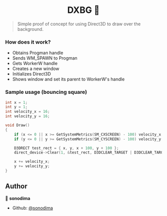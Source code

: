 <h1 align="center">DXBG 🌃</h1>
<p>
</p>

> Simple proof of concept for using Direct3D to draw over the background.

### How does it work?

* Obtains Progman handle
* Sends WM_SPAWN to Progman
* Gets WorkerW handle
* Creates a new window
* Initializes Direct3D
* Shows window and set its parent to WorkerW's handle
  
### Sample usage (bouncing square)

```cpp
int x = 1;
int y = 1;
int velocity_x = 16;
int velocity_y = 16;

void Draw()
{
	if (x <= 0 || x >= GetSystemMetrics(SM_CXSCREEN) - 100) velocity_x *= -1;
	if (y <= 0 || y >= GetSystemMetrics(SM_CYSCREEN) - 100) velocity_y *= -1;

	D3DRECT test_rect = { x, y, x + 100, y + 100 };
	direct_device->Clear(1, &test_rect, D3DCLEAR_TARGET | D3DCLEAR_TARGET, D3DCOLOR_ARGB(255, 255, 255, 255), 0, 0);

	x += velocity_x;
	y += velocity_y;
}
```

## Author

👤 **sonodima**

* Github: [@sonodima](https://github.com/sonodima)
